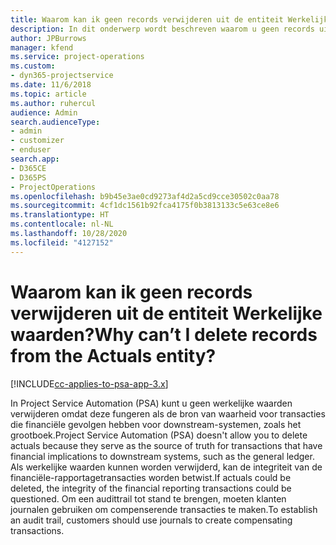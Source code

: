 ```yaml
---
title: Waarom kan ik geen records verwijderen uit de entiteit Werkelijke waarden?
description: In dit onderwerp wordt beschreven waarom u geen records uit de entiteit Werkelijke waarden kunt verwijderen.
author: JPBurrows
manager: kfend
ms.service: project-operations
ms.custom:
- dyn365-projectservice
ms.date: 11/6/2018
ms.topic: article
ms.author: ruhercul
audience: Admin
search.audienceType:
- admin
- customizer
- enduser
search.app:
- D365CE
- D365PS
- ProjectOperations
ms.openlocfilehash: b9b45e3ae0cd9273af4d2a5cd9cce30502c0aa78
ms.sourcegitcommit: 4cf1dc1561b92fca4175f0b3813133c5e63ce8e6
ms.translationtype: HT
ms.contentlocale: nl-NL
ms.lasthandoff: 10/28/2020
ms.locfileid: "4127152"
---
```

# <a name="why-cant-i-delete-records-from-the-actuals-entity"></a><span data-ttu-id="90337-103">Waarom kan ik geen records verwijderen uit de entiteit Werkelijke waarden?</span><span class="sxs-lookup"><span data-stu-id="90337-103">Why can’t I delete records from the Actuals entity?</span></span>

[!INCLUDE[cc-applies-to-psa-app-3.x](../includes/cc-applies-to-psa-app-3x.md)]

<span data-ttu-id="90337-104">In Project Service Automation (PSA) kunt u geen werkelijke waarden verwijderen omdat deze fungeren als de bron van waarheid voor transacties die financiële gevolgen hebben voor downstream-systemen, zoals het grootboek.</span><span class="sxs-lookup"><span data-stu-id="90337-104">Project Service Automation (PSA) doesn't allow you to delete actuals because they serve as the source of truth for transactions that have financial implications to downstream systems, such as the general ledger.</span></span> <span data-ttu-id="90337-105">Als werkelijke waarden kunnen worden verwijderd, kan de integriteit van de financiële-rapportagetransacties worden betwist.</span><span class="sxs-lookup"><span data-stu-id="90337-105">If actuals could be deleted, the integrity of the financial reporting transactions could be questioned.</span></span> <span data-ttu-id="90337-106">Om een audittrail tot stand te brengen, moeten klanten journalen gebruiken om compenserende transacties te maken.</span><span class="sxs-lookup"><span data-stu-id="90337-106">To establish an audit trail, customers should use journals to create compensating transactions.</span></span>

